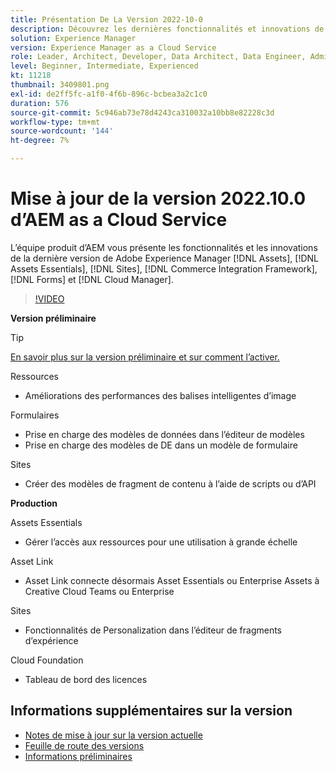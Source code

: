 ```yaml
---
title: Présentation De La Version 2022-10-0
description: Découvrez les dernières fonctionnalités et innovations de la version 2022-10-0 de Adobe Experience Manager [!DNL Assets Essentials], [!DNL Sites], [!DNL Screens], [!DNL Forms] et [!DNL Cloud Foundation].
solution: Experience Manager
version: Experience Manager as a Cloud Service
role: Leader, Architect, Developer, Data Architect, Data Engineer, Admin, User
level: Beginner, Intermediate, Experienced
kt: 11218
thumbnail: 3409801.png
exl-id: de2ff5fc-a1f0-4f6b-896c-bcbea3a2c1c0
duration: 576
source-git-commit: 5c946ab73e78d4243ca310032a10bb8e82228c3d
workflow-type: tm+mt
source-wordcount: '144'
ht-degree: 7%

---
```


# Mise à jour de la version 2022.10.0 d’AEM as a Cloud Service

L’équipe produit d’AEM vous présente les fonctionnalités et les innovations de la dernière version de Adobe Experience Manager [!DNL Assets], [!DNL Assets Essentials], [!DNL Sites], [!DNL Commerce Integration Framework], [!DNL Forms] et [!DNL Cloud Manager].

>[!VIDEO](https://video.tv.adobe.com/v/3409801/?quality=12&learn=on)

**Version préliminaire**

>[!TIP]
>
>[En savoir plus sur la version préliminaire et sur comment l’activer.](https://experienceleague.adobe.com/docs/experience-manager-cloud-service/content/release-notes/prerelease.html?lang=fr)

Ressources

* Améliorations des performances des balises intelligentes d’image

Formulaires

* Prise en charge des modèles de données dans l’éditeur de modèles
* Prise en charge des modèles de DE dans un modèle de formulaire

Sites

* Créer des modèles de fragment de contenu à l’aide de scripts ou d’API

**Production**

Assets Essentials

* Gérer l’accès aux ressources pour une utilisation à grande échelle

Asset Link

* Asset Link connecte désormais Asset Essentials ou Enterprise Assets à Creative Cloud Teams ou Enterprise

Sites

* Fonctionnalités de Personalization dans l’éditeur de fragments d’expérience

Cloud Foundation

* Tableau de bord des licences

<!-- Have questions about the release?  Discuss the release in [Experience League Communities](https://adobe.ly/3paYDAo) -->

## Informations supplémentaires sur la version

* [Notes de mise à jour sur la version actuelle](https://experienceleague.adobe.com/docs/experience-manager-cloud-service/content/release-notes/home.html?lang=fr)
* [Feuille de route des versions](https://experienceleague.adobe.com/docs/experience-manager-release-information/aem-release-updates/update-releases-roadmap.html?lang=fr)
* [Informations préliminaires](https://experienceleague.adobe.com/docs/experience-manager-cloud-service/content/release-notes/prerelease.html?lang=fr)
